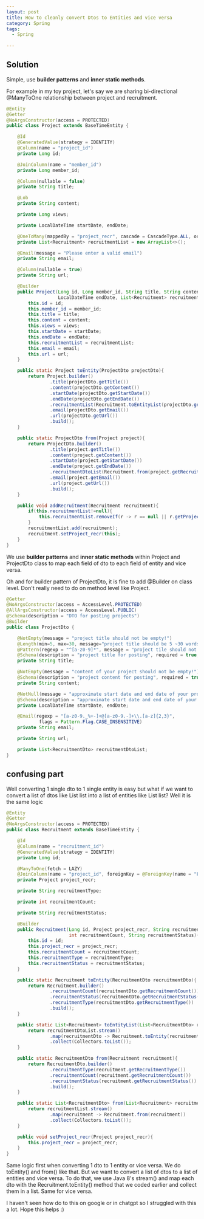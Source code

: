 ```yaml
---
layout: post
title: How to cleanly convert Dtos to Entities and vice versa
category: Spring
tags:
  - Spring
  
---
```

## Solution
Simple, use **builder patterns** and **inner static methods**.

For example in my toy project, let's say we are sharing bi-directional
@ManyToOne relationship between project and recruitment.
```java
@Entity
@Getter
@NoArgsConstructor(access = PROTECTED)
public class Project extends BaseTimeEntity {

    @Id
    @GeneratedValue(strategy = IDENTITY)
    @Column(name = "project_id")
    private Long id;

    @JoinColumn(name = "member_id")
    private Long member_id;

    @Column(nullable = false)
    private String title;

    @Lob
    private String content;

    private Long views;

    private LocalDateTime startDate, endDate;

    @OneToMany(mappedBy = "project_recr", cascade = CascadeType.ALL, orphanRemoval = true)
    private List<Recruitment> recruitmentList = new ArrayList<>();

    @Email(message = "Please enter a valid email")
    private String email;

    @Column(nullable = true)
    private String url;

    @Builder
    public Project(Long id, Long member_id, String title, String content, Long views, LocalDateTime startDate,
                   LocalDateTime endDate, List<Recruitment> recruitmentList, String email, String url) {
        this.id = id;
        this.member_id = member_id;
        this.title = title;
        this.content = content;
        this.views = views;
        this.startDate = startDate;
        this.endDate = endDate;
        this.recruitmentList = recruitmentList;
        this.email = email;
        this.url = url;
    }

    public static Project toEntity(ProjectDto projectDto){
        return Project.builder()
                .title(projectDto.getTitle())
                .content(projectDto.getContent())
                .startDate(projectDto.getStartDate())
                .endDate(projectDto.getEndDate())
                .recruitmentList(Recruitment.toEntityList(projectDto.getRecruitmentDtoList()))
                .email(projectDto.getEmail())
                .url(projectDto.getUrl())
                .build();
    }

    public static ProjectDto from(Project project){
        return ProjectDto.builder()
                .title(project.getTitle())
                .content(project.getContent())
                .startDate(project.getStartDate())
                .endDate(project.getEndDate())
                .recruitmentDtoList(Recruitment.from(project.getRecruitmentList()))
                .email(project.getEmail())
                .url(project.getUrl())
                .build();
    }

    public void addRecruitment(Recruitment recruitment){
        if(this.recruitmentList!=null){
            this.recruitmentList.removeIf(r -> r == null || r.getProject_recr() == null);
        }
        recruitmentList.add(recruitment);
        recruitment.setProject_recr(this);
    }
}
```

We use **builder patterns** and **inner static methods** within
Project and ProjectDto class to map each field of dto to each field of entity and vice versa. 

Oh and for builder pattern of ProjectDto, it is fine to add @Builder
on class level. Don't really need to do on method level like Project.

```java
@Getter
@NoArgsConstructor(access = AccessLevel.PROTECTED)
@AllArgsConstructor(access = AccessLevel.PUBLIC)
@Schema(description = "DTO for posting projects")
@Builder
public class ProjectDto {

    @NotEmpty(message = "project title should not be empty!")
    @Length(min=5, max=30, message="project title should be 5 ~30 words long")
    @Pattern(regexp = "^[a-z0-9]*", message = "project tile should not contain any special characters")
    @Schema(description = "project title for posting", required = true, pattern = "^[a-z0-9]*", minLength = 5, maxLength = 30)
    private String title;

    @NotEmpty(message = "content of your project should not be empty!")
    @Schema(description = "project content for posting", required = true)
    private String content;

    @NotNull(message = "approximate start date and end date of your project plan should not be empty!")
    @Schema(description = "approximate start date and end date of your project plan")
    private LocalDateTime startDate, endDate;

    @Email(regexp = "[a-z0-9._%+-]+@[a-z0-9.-]+\\.[a-z]{2,3}",
            flags = Pattern.Flag.CASE_INSENSITIVE)
    private String email;

    private String url;

    private List<RecruitmentDto> recruitmentDtoList;
}
```

## confusing part
Well converting 1 single dto to 1 single entity is easy but
what if we want to convert a list of dtos like List<RecruitmentDto> list
into a list of entities like List<Recruitment> list? Well it is the
same logic

```java
@Entity
@Getter
@NoArgsConstructor(access = PROTECTED)
public class Recruitment extends BaseTimeEntity {

    @Id
    @Column(name = "recruitment_id")
    @GeneratedValue(strategy = IDENTITY)
    private Long id;

    @ManyToOne(fetch = LAZY)
    @JoinColumn(name = "project_id", foreignKey = @ForeignKey(name = "FK_recruitment_project"))
    private Project project_recr;

    private String recruitmentType;

    private int recruitmentCount;

    private String recruitmentStatus;

    @Builder
    public Recruitment(Long id, Project project_recr, String recruitmentType,
                       int recruitmentCount, String recruitmentStatus){
        this.id = id;
        this.project_recr = project_recr;
        this.recruitmentCount = recruitmentCount;
        this.recruitmentType = recruitmentType;
        this.recruitmentStatus = recruitmentStatus;
    }

    public static Recruitment toEntity(RecruitmentDto recruitmentDto){
        return Recruitment.builder()
                .recruitmentCount(recruitmentDto.getRecruitmentCount())
                .recruitmentStatus(recruitmentDto.getRecruitmentStatus())
                .recruitmentType(recruitmentDto.getRecruitmentType())
                .build();
    }

    public static List<Recruitment> toEntityList(List<RecruitmentDto> recruitmentDtoList){
        return recruitmentDtoList.stream()
                .map(recruitmentDto -> Recruitment.toEntity(recruitmentDto))
                .collect(Collectors.toList());
    }

    public static RecruitmentDto from(Recruitment recruitment){
        return RecruitmentDto.builder()
                .recruitmentType(recruitment.getRecruitmentType())
                .recruitmentCount(recruitment.getRecruitmentCount())
                .recruitmentStatus(recruitment.getRecruitmentStatus())
                .build();
    }

    public static List<RecruitmentDto> from(List<Recruitment> recruitmentList){
        return recruitmentList.stream()
                .map(recruitment -> Recruitment.from(recruitment))
                .collect(Collectors.toList());
    }

    public void setProject_recr(Project project_recr){
        this.project_recr = project_recr;
    }
}
```

Same logic first when converting 1 dto to 1 entity or vice versa.
We do toEntity() and from() like that. But we want to convert a list
of dtos to a list of entities and vice versa. To do that, we use
Java 8's stream() and map each dto with the Recruitment.toEntity() method
that we coded earlier and collect them in a list. Same for vice versa.

I haven't seen how do to this on google or in chatgpt so I struggled with
this a lot. Hope this helps :)
